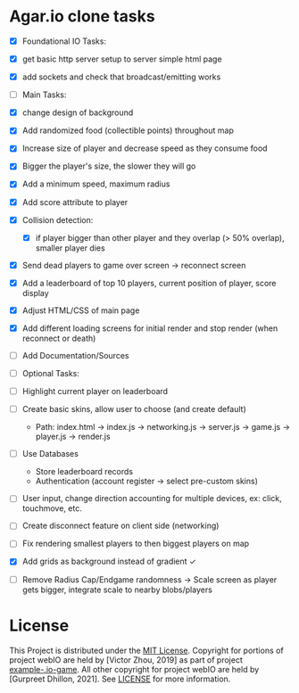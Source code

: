 # Agar.io clone tasks

- [x] Foundational IO Tasks:

- [x] get basic http server setup to server simple html page
- [x] add sockets and check that broadcast/emitting works

- [ ] Main Tasks:

- [x] change design of background
- [x] Add randomized food (collectible points) throughout map
- [x] Increase size of player and decrease speed as they consume food
- [x] Bigger the player's size, the slower they will go
- [x] Add a minimum speed, maximum radius
- [x] Add score attribute to player
- [x] Collision detection:
  - [x] if player bigger than other player and they overlap (> 50% overlap),
        smaller player dies
- [x] Send dead players to game over screen -> reconnect screen
- [x] Add a leaderboard of top 10 players, current position of player, score display
- [x] Adjust HTML/CSS of main page
- [x] Add different loading screens for initial render and stop render (when reconnect or death)
- [ ] Add Documentation/Sources

- [ ] Optional Tasks:

- [ ] Highlight current player on leaderboard
- [ ] Create basic skins, allow user to choose (and create default)
  - Path: index.html -> index.js -> networking.js -> server.js -> game.js -> player.js -> render.js
- [ ] Use Databases
  - Store leaderboard records
  - Authentication (account register -> select pre-custom skins)
- [ ] User input, change direction accounting for multiple devices, ex: click, touchmove, etc.
- [ ] Create disconnect feature on client side (networking)
- [ ] Fix rendering smallest players to then biggest players on map
- [x] Add grids as background instead of gradient ✓
- [ ] Remove Radius Cap/Endgame randomness -> Scale screen as player gets bigger, integrate scale to nearby blobs/players

# License

This Project is distributed under the [MIT License](https://mit-license.org/). Copyright for portions of project webIO are held by [Victor Zhou, 2019] as part of project [example-.io-game](https://github.com/vzhou842/example-.io-game). All other copyright for project webIO are held by [Gurpreet Dhillon, 2021]. See [LICENSE](https://github.com/gudhillon/webIO/blob/main/LICENSE) for more information.
